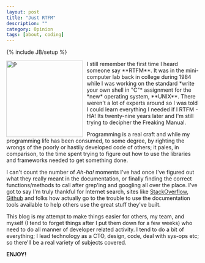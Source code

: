 ```yaml
---
layout: post
title: "Just RTFM"
description: ""
category: Opinion
tags: [about, coding]
---
```

{% include JB/setup %}

<div style="float: left; margin-right: 10px;"><img src="http://upload.wikimedia.org/wikipedia/commons/e/ee/Pdp-11-40.jpg" alt="P" style="width: 200px;"/></div>
I still remember the first time I heard someone say **RTFM**. It was in the mini-computer lab back in college during 1984 
while I was working on the standard *write your own shell in "C"*  assignment for the *new* operating system, **UNIX**. There weren't
a lot of experts around so I was told I could learn everything I needed if I RTFM - HA! Its twenty-nine years later and I'm still trying 
to decipher the Freaking Manual.

<!--break-->

Programming is a real craft and while my programming life has been consumed, to some degree, by righting the wrongs of the poorly 
or hastily developed code of others; it pales, in comparison, to the time spent trying to figure out how to use the libraries and 
frameworks needed to get something done.

I can't count the number of *Ah-ha!* moments I've had once I've figured out what they really meant in the
documentation, or finally finding the correct functions/methods to call after grep'ing and googling all over the
place. I've got to say I'm truly thankful for Internet search, sites like [StackOverflow](http://stackoverflow.com),
[Github](http://github.com) and folks how actually go to the trouble to use the documentation tools available to help others
use the great stuff they've built.

This blog is my attempt to make things easier for others, my team, and myself (I tend to forget things after I put them down for
a few weeks) who need to do all manner of developer related activity. I tend to do a bit of everything; I lead technology as a CTO,
design, code, deal with sys-ops etc; so there'll be a real variety of subjects covered.

**ENJOY!**

